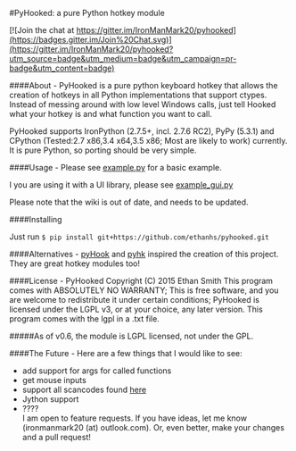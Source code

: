 #PyHooked: a pure Python hotkey module


[![Join the chat at https://gitter.im/IronManMark20/pyhooked](https://badges.gitter.im/Join%20Chat.svg)](https://gitter.im/IronManMark20/pyhooked?utm_source=badge&utm_medium=badge&utm_campaign=pr-badge&utm_content=badge)


####About - 
PyHooked is a pure python keyboard hotkey that allows the creation of hotkeys in all Python implementations that support ctypes. Instead of messing around with low level Windows calls, just tell Hooked what your hotkey is and what function you want to call.

PyHooked supports IronPython (2.7.5+, incl. 2.7.6 RC2), PyPy (5.3.1) and CPython (Tested:2.7 x86,3.4 x64,3.5 x86; Most are likely to work) currently. It is pure Python, so porting should be very simple.

####Usage - 
Please see [example.py](https://github.com/ethanhs/pyhooked/blob/master/example.py) for a basic example.

I you are using it with a UI library, please see [example_gui.py](https://github.com/ethanhs/pyhooked/blob/master/example_gui.py)

Please note that the wiki is out of date, and needs to be updated.

####Installing

Just run `$ pip install git+https://github.com/ethanhs/pyhooked.git`


####Alternatives -
[pyHook](http://sourceforge.net/projects/pyhook/) and [pyhk](https://github.com/schurpf/pyhk) inspired the creation of this project. They are great hotkey modules too!

####License - 
PyHooked  Copyright (C) 2015  Ethan Smith
This program comes with ABSOLUTELY NO WARRANTY;
This is free software, and you are welcome to redistribute it
under certain conditions;
PyHooked is licensed under the LGPL v3, or at your choice, any later version. This program comes with the lgpl in a .txt file.

#####As of v0.6, the module is LGPL licensed, not under the GPL.

####The Future - 
Here are a few things that I would like to see:
* add support for args for called functions
* get mouse inputs
* support all scancodes found [here](https://msdn.microsoft.com/en-us/library/aa299374%28v=vs.60%29.aspx)
* Jython support
* ????<br>
I am open to feature requests. If you have ideas, let me know (ironmanmark20 (at) outlook.com). Or, even better, make your changes and a pull request!
